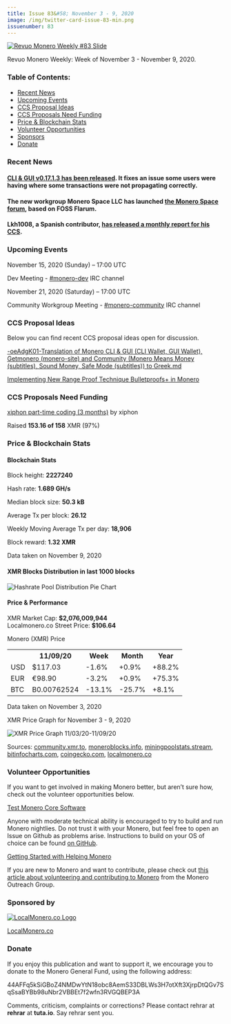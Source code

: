 ```yaml
---
title: Issue 83&#58; November 3 - 9, 2020
image: /img/twitter-card-issue-83-min.png
issuenumber: 83
---
```

[<img src="/img/img-issue83-min.png" alt="Revuo Monero Weekly #83 Slide" class="img-lead">](/issue-83.html)

<p class="text-lead">Revuo Monero Weekly: Week of November 3 - November 9, 2020.</p>
<!--more-->

<h3>Table of Contents:</h3>
<ul class="contents">
    <li><a href="#news">Recent News</a></li>
    <li><a href="#events">Upcoming Events</a></li>
    <li><a href="#ideas">CCS Proposal Ideas</a></li>
    <li><a href="#proposals">CCS Proposals Need Funding</a></li>
    <li><a href="#stats">Price & Blockchain Stats</a></li>
    <li><a href="#volunteer">Volunteer Opportunities</a></li>
    <li><a href="#sponsor">Sponsors</a></li>
    <li><a href="#donate">Donate</a></li>
</ul>

<h3 id="news">Recent News</h3>

<div class="newsbyte">
    <h4><a href="https://www.reddit.com/r/Monero/comments/jqmi8t/cli_gui_v01713_oxygen_orion_released/" target="_blank">CLI & GUI v0.17.1.3 has been released</a>. It fixes an issue some users were having where some transactions were not propagating correctly.</h4>
</div>

<div class="newsbyte">
    <h4>The new workgroup Monero Space LLC has launched <a href="https://forum.monero.space/" target="_blank">the Monero Space forum</a>, based on FOSS Flarum.</h4>
</div>

<div class="newsbyte">
    <h4>Lkh1008, a Spanish contributor, <a href="https://www.reddit.com/r/Monero/comments/jo5ky2/ccs_october_monthly_report_spanish_monerosite/" target="_blank">has released a monthly report for his CCS</a>.</h4>
</div>

<h3 id="events">Upcoming Events</h3>

<div class="event">
    <p class="date" markdown="1">November 15, 2020 (Sunday) – 17:00 UTC</p>
    <p markdown="1">Dev Meeting - <a href="irc://chat.freenode.net/#monero-dev" target="_blank">#monero-dev</a> IRC channel</p>
</div>

<div class="event">
    <p class="date" markdown="1">November 21, 2020 (Saturday) – 17:00 UTC</p>
    <p markdown="1">Community Workgroup Meeting - <a href="irc://chat.freenode.net/#monero-community" target="_blank">#monero-community</a> IRC channel</p>
</div>

<h3 id="ideas">CCS Proposal Ideas</h3>

<p>Below you can find recent CCS proposal ideas open for discussion.</p>

<div class="proposal">
<p><a href="https://repo.getmonero.org/monero-project/ccs-proposals/-/merge_requests/180" target="_blank">-oeAdgK01-Translation of Monero CLI & GUI (CLI Wallet, GUI Wallet), Getmonero (monero-site) and Community (Monero Means Money (subtitles), Sound Money, Safe Mode (subtitles)) to Greek.md</a></p>
</div>

<div class="proposal">
<p><a href="https://repo.getmonero.org/monero-project/ccs-proposals/-/merge_requests/156" target="_blank">Implementing New Range Proof Technique Bulletproofs+ in Monero</a></p>
</div>

<h3 id="proposals">CCS Proposals Need Funding</h3>

<div class="proposal">
    <p><a href="https://ccs.getmonero.org/proposals/xiphon-part-time-6.html" target="_blank">xiphon part-time coding (3 months)</a> by xiphon</p>
    <p>Raised <b>153.16 of 158</b> XMR (97%)</p>
</div>

<h3 id="stats">Price & Blockchain Stats</h3>

<h4 class="stat">Blockchain Stats</h4>

<div class="bcstats">
    <p>Block height: <b>2227240</b></p>
    <p>Hash rate: <b>1.689 GH/s</b></p>
    <p>Median block size: <b>50.3 kB</b></p>
    <p>Average Tx per block: <b>26.12</b></p>
    <p>Weekly Moving Average Tx per day: <b>18,906</b></p>
    <p>Block reward: <b>1.32 XMR</b></p>
</div>
<p class="note">Data taken on November 9, 2020</p>

<h4 class="stat">XMR Blocks Distribution in last 1000 blocks</h4>
<p><img src="/img/hashrate-pool-distribution-1109.png" alt="Hashrate Pool Distribution Pie Chart"/></p>

<h4 class="stat">Price & Performance</h4>

<div class="price-intro">XMR Market Cap: <b>$2,076,009,944</b><br>Localmonero.co Street Price: <b>$106.64</b></div>

<p class="table-title">Monero (XMR) Price</p>
<table class="price-table">
  <tr class="row1">
    <th></th>
    <th>11/09/20</th>
    <th>Week</th>
    <th>Month</th>
    <th>Year</th>
  </tr>
  <tr>
    <td data-th="XMR to">USD</td>
    <td data-th="11/09/20">$117.03</td>
    <td data-th="Week" class="red">-1.6%</td>
    <td data-th="Month" class="green">+0.9%</td>
    <td data-th="Year" class="green">+88.2%</td>
  </tr>
  <tr class="row3">
    <td data-th="XMR to">EUR</td>
    <td data-th="11/09/20">€98.90</td>
    <td data-th="Week" class="red">-3.2%</td>
    <td data-th="Month" class="green">+0.9%</td>
    <td data-th="Year" class="green">+75.3%</td>
  </tr>
  <tr>
    <td data-th="XMR to">BTC</td>
    <td data-th="11/09/20">B0.00762524</td>
    <td data-th="Week" class="red">-13.1%</td>
    <td data-th="Month" class="red">-25.7%</td>
    <td data-th="Year" class="green">+8.1%</td>
  </tr>
</table>
<p class="note">Data taken on November 3, 2020</p>

<p class="table-title">XMR Price Graph for November 3 - 9, 2020</p>

![XMR Price Graph 11/03/20-11/09/20](/img/weekly-chart-1109.png "XMR Price Graph 11/03/20-11/09/20") 

Sources: <a href="https://community.xmr.to/explorer/mainnet/" target="_blank">community.xmr.to</a>, <a href="https://moneroblocks.info/stats/transaction-stats" target="_blank">moneroblocks.info</a>, <a href="https://miningpoolstats.stream/monero" target="_blank">miningpoolstats.stream</a>, <a href="https://bitinfocharts.com/monero/" target="_blank">bitinfocharts.com</a>, <a href="https://www.coingecko.com/" target="_blank">coingecko.com</a>, <a href="https://localmonero.co/" target="_blank">localmonero.co</a>

<h3 id="volunteer">Volunteer Opportunities</h3>

<p>If you want to get involved in making Monero better, but aren’t sure how, check out the volunteer opportunities below.</p>

<div class="newsbyte">
    <p class="date"><a href="https://github.com/monero-project/monero" target="_blank">Test Monero Core Software</a></p>
    <p>Anyone with moderate technical ability is encouraged to try to build and run Monero nightlies. Do not trust it with your Monero, but feel free to open an Issue on Github as problems arise. Instructions to build on your OS of choice can be found <a href="https://github.com/monero-project/monero#compiling-monero-from-source" target="_blank">on GitHub</a>. </p>
</div>

<div class="newsbyte">
    <p class="date"><a href="https://github.com/monero-project/monero" target="_blank">Getting Started with Helping Monero</a></p>
    <p>If you are new to Monero and want to contribute, please check out <a href="https://www.monerooutreach.org/stories/getting-started-helping-monero.php" target="_blank">this article about volunteering and contributing to Monero</a> from the Monero Outreach Group. </p>
</div>

<h3 id="sponsor">Sponsored by</h3>

<p><a href="https://localmonero.co/" target="_blank"><img src="/img/localmonero-logo.png" alt="LocalMonero.co Logo" class="localmonero"></a></p>

<p class="text-center"><a href="https://localmonero.co/" target="_blank">LocalMonero.co</a></p>

<h3 id="donate">Donate</h3>

<p markdown="1">If you enjoy this publication and want to support it, we encourage you to donate to the Monero General Fund, using the following address:</p>

<p class="address" markdown="1">44AFFq5kSiGBoZ4NMDwYtN18obc8AemS33DBLWs3H7otXft3XjrpDtQGv7SqSsaBYBb98uNbr2VBBEt7f2wfn3RVGQBEP3A</p>

<!--p><a href="monero:44AFFq5kSiGBoZ4NMDwYtN18obc8AemS33DBLWs3H7otXft3XjrpDtQGv7SqSsaBYBb98uNbr2VBBEt7f2wfn3RVGQBEP3A" class="qr"><img src="/img/donate-monero.png"></a></p-->

Comments, criticism, complaints or corrections? Please contact rehrar at **rehrar** at **tuta.io**. Say rehrar sent you.